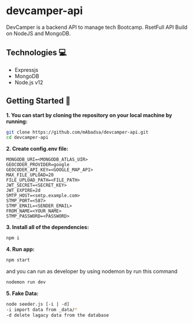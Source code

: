 # devcamper-api
DevCamper is a backend API to manage tech Bootcamp.
RsetFull API Build on NodeJS and MongoDB.

## Technologies :computer:
- Expressjs
- MongoDB
- Node.js v12

## Getting Started 📣
**1. You can start by cloning the repository on your local machine by running:**

```sh
git clone https://github.com/mAbadsa/devcamper-api.git
cd devcamper-api
```

**2. Create config.env file:**
```
MONGODB_URI=<MONGODB_ATLAS_UIR>
GEOCODER_PROVIDER=google
GEOCODER_API_KEY=<GOOGLE_MAP_API>
MAX_FILE_UPLOAD=20
FILE_UPLOAD_PATH=<FILE_PATH>
JWT_SECRET=<SECRET_KEY>
JWT_EXPIRE=2d
SMTP_HOST=<smtp.example.com>
STMP_PORT=<587>
STMP_EMAIL=<SENDER_EMAIL>
FROM_NAME=<YOUR_NAME>
STMP_PASSWORD=<PASSWORD>
```

**3. Install all of the dependencies:**

```sh
npm i
```
**4. Run app:**
```sh
npm start
```
and you can run as developer by using nodemon by run this command
```sh
nodemon run dev
```

**5. Fake Data:**
```sh
node seeder.js [-i | -d]
-i import data from _data/*
-d delete lagacy data from the database
```
